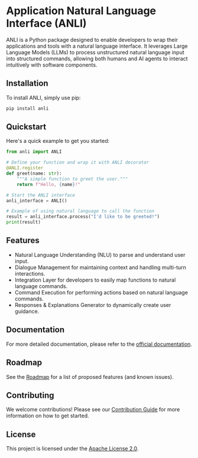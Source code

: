 # Application Natural Language Interface (ANLI)

ANLI is a Python package designed to enable developers to wrap their applications and tools with a natural language interface. It leverages Large Language Models (LLMs) to process unstructured natural language input into structured commands, allowing both humans and AI agents to interact intuitively with software components.

## Installation

To install ANLI, simply use pip:

```bash
pip install anli
```

## Quickstart
Here's a quick example to get you started:

```python
from anli import ANLI

# Define your function and wrap it with ANLI decorator
@ANLI.register
def greet(name: str):
    """A simple function to greet the user."""
    return f"Hello, {name}!"

# Start the ANLI interface
anli_interface = ANLI()

# Example of using natural language to call the function
result = anli_interface.process("I'd like to be greeted!")
print(result)
```

## Features

- Natural Language Understanding (NLU) to parse and understand user input.
- Dialogue Management for maintaining context and handling multi-turn interactions.
- Integration Layer for developers to easily map functions to natural language commands.
- Command Execution for performing actions based on natural language commands.
- Responses & Explanations Generator to dynamically create user guidance.

## Documentation

For more detailed documentation, please refer to the [official documentation](#).

## Roadmap

See the [Roadmap](ROADMAP.md) for a list of proposed features (and known issues).

## Contributing

We welcome contributions! Please see our [Contribution Guide](CONTRIBUTING.md) for more information on how to get started.

## License

This project is licensed under the [Apache License 2.0](LICENSE).